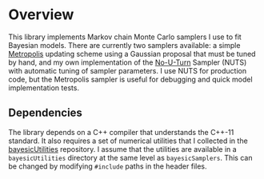 # Overview

This library implements Markov chain Monte Carlo samplers I use to fit Bayesian models. There are currently two samplers available: a simple [Metropolis](https://en.wikipedia.org/wiki/Metropolis%E2%80%93Hastings_algorithm) updating scheme using a Gaussian proposal that must be tuned by hand, and my own implementation of the [No-U-Turn](https://arxiv.org/abs/1111.4246) Sampler (NUTS) with automatic tuning of sampler parameters. I use NUTS for production code, but the Metropolis sampler is useful for debugging and quick model implementation tests.

## Dependencies

The library depends on a C++ compiler that understands the C++-11 standard. It also requires a set of numerical utilities that I collected in the [bayesicUtilities](https://github.com/tonymugen/bayesicUtilities) repository. I assume that the utilities are available in a `bayesicUtilities` directory at the same level as `bayesicSamplers`. This can be changed by modifying `#include` paths in the header files.
